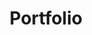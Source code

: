---
title: Portfolio
permalink: portfolio/index.html
layout: blog
accent_image: ../../../images/Portfolio-Background.jpg
---